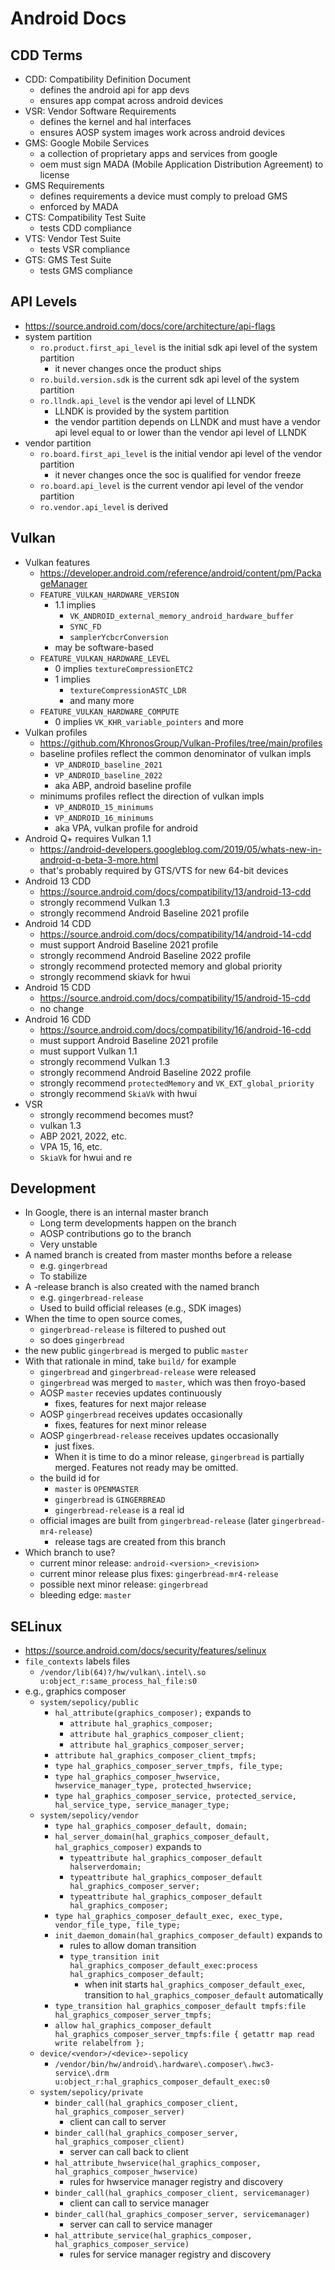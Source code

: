 Android Docs
============

## CDD Terms

- CDD: Compatibility Definition Document
  - defines the android api for app devs
  - ensures app compat across android devices
- VSR: Vendor Software Requirements
  - defines the kernel and hal interfaces
  - ensures AOSP system images work across android devices
- GMS: Google Mobile Services
  - a collection of proprietary apps and services from google
  - oem must sign MADA (Mobile Application Distribution Agreement) to
    license
- GMS Requirements
  - defines requirements a device must comply to preload GMS
  - enforced by MADA
- CTS: Compatibility Test Suite
  - tests CDD compliance
- VTS: Vendor Test Suite
  - tests VSR compliance
- GTS: GMS Test Suite
  - tests GMS compliance

## API Levels

- <https://source.android.com/docs/core/architecture/api-flags>
- system partition
  - `ro.product.first_api_level` is the initial sdk api level of the system
    partition
    - it never changes once the product ships
  - `ro.build.version.sdk` is the current sdk api level of the system
    partition
  - `ro.llndk.api_level` is the vendor api level of LLNDK
    - LLNDK is provided by the system partition
    - the vendor partition depends on LLNDK and must have a vendor api level
      equal to or lower than the vendor api level of LLNDK
- vendor partition
  - `ro.board.first_api_level` is the initial vendor api level of the vendor
    partition
    - it never changes once the soc is qualified for vendor freeze
  - `ro.board.api_level` is the current vendor api level of the vendor
    partition
  - `ro.vendor.api_level` is derived

## Vulkan

- Vulkan features
  - <https://developer.android.com/reference/android/content/pm/PackageManager>
  - `FEATURE_VULKAN_HARDWARE_VERSION`
    - 1.1 implies
      - `VK_ANDROID_external_memory_android_hardware_buffer`
      - `SYNC_FD`
      - `samplerYcbcrConversion`
    - may be software-based
  - `FEATURE_VULKAN_HARDWARE_LEVEL`
    - 0 implies `textureCompressionETC2`
    - 1 implies
      - `textureCompressionASTC_LDR`
      - and many more
  - `FEATURE_VULKAN_HARDWARE_COMPUTE`
    - 0 implies `VK_KHR_variable_pointers` and more
- Vulkan profiles
  - <https://github.com/KhronosGroup/Vulkan-Profiles/tree/main/profiles>
  - baseline profiles reflect the common denominator of vulkan impls
    - `VP_ANDROID_baseline_2021`
    - `VP_ANDROID_baseline_2022`
    - aka ABP, android baseline profile
  - minimums profiles reflect the direction of vulkan impls
    - `VP_ANDROID_15_minimums`
    - `VP_ANDROID_16_minimums`
    - aka VPA, vulkan profile for android
- Android Q+ requires Vulkan 1.1
  - <https://android-developers.googleblog.com/2019/05/whats-new-in-android-q-beta-3-more.html>
  - that's probably required by GTS/VTS for new 64-bit devices
- Android 13 CDD
  - <https://source.android.com/docs/compatibility/13/android-13-cdd>
  - strongly recommend Vulkan 1.3
  - strongly recommend Android Baseline 2021 profile
- Android 14 CDD
  - <https://source.android.com/docs/compatibility/14/android-14-cdd>
  - must support Android Baseline 2021 profile
  - strongly recommend Android Baseline 2022 profile
  - strongly recommend protected memory and global priority
  - strongly recommend skiavk for hwui
- Android 15 CDD
  - <https://source.android.com/docs/compatibility/15/android-15-cdd>
  - no change
- Android 16 CDD
  - <https://source.android.com/docs/compatibility/16/android-16-cdd>
  - must support Android Baseline 2021 profile
  - must support Vulkan 1.1
  - strongly recommend Vulkan 1.3
  - strongly recommend Android Baseline 2022 profile
  - strongly recommend `protectedMemory` and `VK_EXT_global_priority`
  - strongly recommend `SkiaVk` with hwui
- VSR
  - strongly recommend becomes must?
  - vulkan 1.3
  - ABP 2021, 2022, etc.
  - VPA 15, 16, etc.
  - `SkiaVk` for hwui and re

## Development

- In Google, there is an internal master branch
  - Long term developments happen on the branch
  - AOSP contributions go to the branch
  - Very unstable
- A named branch is created from master months before a release
  - e.g. `gingerbread`
  - To stabilize
- A -release branch is also created with the named branch
  - e.g. `gingerbread-release`
  - Used to build official releases (e.g., SDK images)
- When the time to open source comes,
  - `gingerbread-release` is filtered to pushed out
  - so does `gingerbread`
- the new public `gingerbread` is merged to public `master`
- With that rationale in mind, take `build/` for example
  - `gingerbread` and `gingerbread-release` were released
  - `gingerbread` was merged to `master`, which was then froyo-based
  - AOSP `master` recevies updates continuously
    - fixes, features for next major release
  - AOSP `gingerbread` receives updates occasionally
    - fixes, features for next minor release
  - AOSP `gingerbread-release` receives updates occasionally
    - just fixes.
    - When it is time to do a minor release, `gingerbread` is
      partially merged.  Features not ready may be omitted.
  - the build id for
    - `master` is `OPENMASTER`
    - `gingerbread` is `GINGERBREAD`
    - `gingerbread-release` is a real id
  - official images are built from `gingerbread-release` (later
    `gingerbread-mr4-release`)
    - release tags are created from this branch
- Which branch to use?
  - current minor release: `android-<version>_<revision>`
  - current minor release plus fixes: `gingerbread-mr4-release`
  - possible next minor release: `gingerbread`
  - bleeding edge: `master`

## SELinux

- <https://source.android.com/docs/security/features/selinux>
- `file_contexts` labels files
  - `/vendor/lib(64)?/hw/vulkan\.intel\.so u:object_r:same_process_hal_file:s0`
- e.g., graphics composer
  - `system/sepolicy/public`
    - `hal_attribute(graphics_composer);` expands to
      - `attribute hal_graphics_composer;`
      - `attribute hal_graphics_composer_client;`
      - `attribute hal_graphics_composer_server;`
    - `attribute hal_graphics_composer_client_tmpfs;`
    - `type hal_graphics_composer_server_tmpfs, file_type;`
    - `type hal_graphics_composer_hwservice, hwservice_manager_type, protected_hwservice;`
    - `type hal_graphics_composer_service, protected_service, hal_service_type, service_manager_type;`
  - `system/sepolicy/vendor`
    - `type hal_graphics_composer_default, domain;`
    - `hal_server_domain(hal_graphics_composer_default, hal_graphics_composer)` expands to
      - `typeattribute hal_graphics_composer_default halserverdomain;`
      - `typeattribute hal_graphics_composer_default hal_graphics_composer_server;`
      - `typeattribute hal_graphics_composer_default hal_graphics_composer;`
    - `type hal_graphics_composer_default_exec, exec_type, vendor_file_type, file_type;`
    - `init_daemon_domain(hal_graphics_composer_default)` expands to
      - rules to allow doman transition
      - `type_transition init hal_graphics_composer_default_exec:process hal_graphics_composer_default;`
        - when init starts `hal_graphics_composer_default_exec`, transition to
          `hal_graphics_composer_default` automatically
    - `type_transition hal_graphics_composer_default tmpfs:file hal_graphics_composer_server_tmpfs;`
    - `allow hal_graphics_composer_default hal_graphics_composer_server_tmpfs:file { getattr map read write relabelfrom };`
  - `device/<vendor>/<device>-sepolicy`
    - `/vendor/bin/hw/android\.hardware\.composer\.hwc3-service\.drm u:object_r:hal_graphics_composer_default_exec:s0`
  - `system/sepolicy/private`
    - `binder_call(hal_graphics_composer_client, hal_graphics_composer_server)`
      - client can call to server
    - `binder_call(hal_graphics_composer_server, hal_graphics_composer_client)`
      - server can call back to client
    - `hal_attribute_hwservice(hal_graphics_composer, hal_graphics_composer_hwservice)`
      - rules for hwservice manager registry and discovery
    - `binder_call(hal_graphics_composer_client, servicemanager)`
      - client can call to service manager
    - `binder_call(hal_graphics_composer_server, servicemanager)`
      - server can call to service manager
    - `hal_attribute_service(hal_graphics_composer, hal_graphics_composer_service)`
      - rules for service manager registry and discovery
